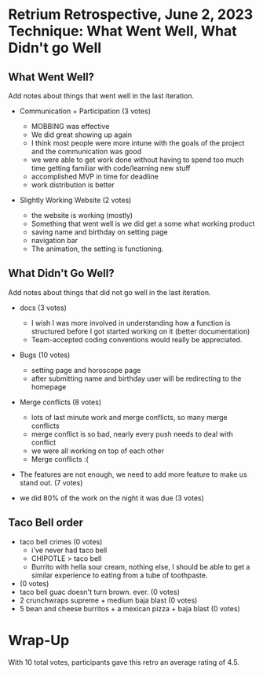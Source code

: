 Retrium Retrospective, June 2, 2023
Technique: What Went Well, What Didn't go Well
===================================

What Went Well?
---------------
Add notes about things that went well in the last iteration.

- Communication + Participation (3 votes)
    - MOBBING was effective
    - We did great showing up again
    - I think most people were more intune with the goals of the project and the communication was good
    - we were able to get work done without having to spend too much time getting familiar with code/learning new stuff
    - accomplished MVP in time for deadline
    - work distribution is better

- Slightly Working Website (2 votes)
    - the website is working (mostly)
    - Something that went well is we did get a some what working product
    - saving name and birthday on setting page
    - navigation bar
    - The animation, the setting is functioning. 


What Didn't Go Well?
--------------------
Add notes about things that did not go well in the last iteration.

- docs (3 votes)
    - I wish I was more involved in understanding how a function is structured before I got started working on it (better documentation)
    - Team-accepted coding conventions would really be appreciated. 

- Bugs (10 votes)
    - setting page and horoscope page
    - after submitting name and birthday user will be redirecting to the homepage

- Merge conflicts (8 votes)
    - lots of last minute work and merge conflicts, so many merge conflicts
    - merge conflict is so bad, nearly every push needs to deal with conflict
    - we were all working on top of each other
    - Merge conflicts :(
- The features are not enough, we need to add more feature to make us stand out.  (7 votes)
- we did 80% of the work on the night it was due (3 votes)

Taco Bell order
---------------


- taco bell crimes (0 votes)
    - i've never had taco bell
    - CHIPOTLE > taco bell
    - Burrito with hella sour cream, nothing else, I should be able to get a similar experience to eating from a tube of toothpaste.
-  (0 votes)
- taco bell guac doesn't turn brown. ever. (0 votes)
- 2 crunchwraps supreme + medium baja blast (0 votes)
- 5 bean and cheese burritos + a mexican pizza + baja blast (0 votes)

Wrap-Up
=======

With 10 total votes, participants gave this retro an average rating of 4.5.
